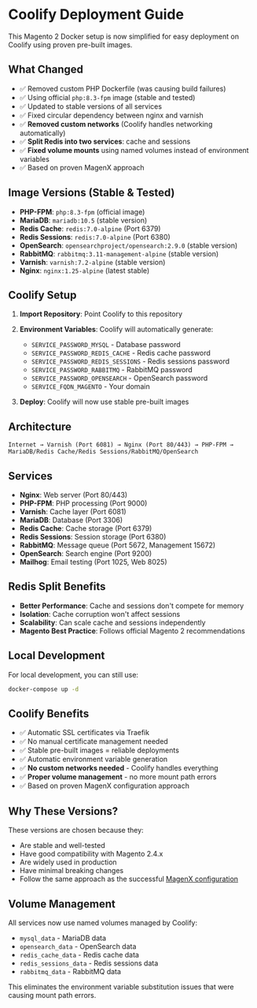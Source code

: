 # Coolify Deployment Guide

This Magento 2 Docker setup is now simplified for easy deployment on Coolify using proven pre-built images.

## What Changed

- ✅ Removed custom PHP Dockerfile (was causing build failures)
- ✅ Using official `php:8.3-fpm` image (stable and tested)
- ✅ Updated to stable versions of all services
- ✅ Fixed circular dependency between nginx and varnish
- ✅ **Removed custom networks** (Coolify handles networking automatically)
- ✅ **Split Redis into two services**: cache and sessions
- ✅ **Fixed volume mounts** using named volumes instead of environment variables
- ✅ Based on proven MagenX approach

## Image Versions (Stable & Tested)

- **PHP-FPM**: `php:8.3-fpm` (official image)
- **MariaDB**: `mariadb:10.5` (stable version)
- **Redis Cache**: `redis:7.0-alpine` (Port 6379)
- **Redis Sessions**: `redis:7.0-alpine` (Port 6380)
- **OpenSearch**: `opensearchproject/opensearch:2.9.0` (stable version)
- **RabbitMQ**: `rabbitmq:3.11-management-alpine` (stable version)
- **Varnish**: `varnish:7.2-alpine` (stable version)
- **Nginx**: `nginx:1.25-alpine` (latest stable)

## Coolify Setup

1. **Import Repository**: Point Coolify to this repository
2. **Environment Variables**: Coolify will automatically generate:
   - `SERVICE_PASSWORD_MYSQL` - Database password
   - `SERVICE_PASSWORD_REDIS_CACHE` - Redis cache password
   - `SERVICE_PASSWORD_REDIS_SESSIONS` - Redis sessions password
   - `SERVICE_PASSWORD_RABBITMQ` - RabbitMQ password
   - `SERVICE_PASSWORD_OPENSEARCH` - OpenSearch password
   - `SERVICE_FQDN_MAGENTO` - Your domain

3. **Deploy**: Coolify will now use stable pre-built images

## Architecture

```
Internet → Varnish (Port 6081) → Nginx (Port 80/443) → PHP-FPM → MariaDB/Redis Cache/Redis Sessions/RabbitMQ/OpenSearch
```

## Services

- **Nginx**: Web server (Port 80/443)
- **PHP-FPM**: PHP processing (Port 9000)
- **Varnish**: Cache layer (Port 6081)
- **MariaDB**: Database (Port 3306)
- **Redis Cache**: Cache storage (Port 6379)
- **Redis Sessions**: Session storage (Port 6380)
- **RabbitMQ**: Message queue (Port 5672, Management 15672)
- **OpenSearch**: Search engine (Port 9200)
- **Mailhog**: Email testing (Port 1025, Web 8025)

## Redis Split Benefits

- **Better Performance**: Cache and sessions don't compete for memory
- **Isolation**: Cache corruption won't affect sessions
- **Scalability**: Can scale cache and sessions independently
- **Magento Best Practice**: Follows official Magento 2 recommendations

## Local Development

For local development, you can still use:
```bash
docker-compose up -d
```

## Coolify Benefits

- ✅ Automatic SSL certificates via Traefik
- ✅ No manual certificate management needed
- ✅ Stable pre-built images = reliable deployments
- ✅ Automatic environment variable generation
- ✅ **No custom networks needed** - Coolify handles everything
- ✅ **Proper volume management** - no more mount path errors
- ✅ Based on proven MagenX configuration approach

## Why These Versions?

These versions are chosen because they:
- Are stable and well-tested
- Have good compatibility with Magento 2.4.x
- Are widely used in production
- Have minimal breaking changes
- Follow the same approach as the successful [MagenX configuration](https://github.com/magenx/Magento-2-docker-configuration)

## Volume Management

All services now use named volumes managed by Coolify:
- `mysql_data` - MariaDB data
- `opensearch_data` - OpenSearch data
- `redis_cache_data` - Redis cache data
- `redis_sessions_data` - Redis sessions data
- `rabbitmq_data` - RabbitMQ data

This eliminates the environment variable substitution issues that were causing mount path errors.
